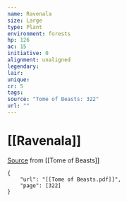 ```yaml
---
name: Ravenala
size: Large
type: Plant
environment: forests
hp: 126
ac: 15
initiative: 0
alignment: unaligned
legendary: 
lair: 
unique: 
cr: 5
tags: 
source: "Tome of Beasts: 322"
url: ""
---
```

# [[Ravenala]]

[Source](zotero://open-pdf/library/items/ULEQWHJM?page=322) from [[Tome of Beasts]]

```pdf
{
	"url": "[[Tome of Beasts.pdf]]",
	"page": [322]
}
```

